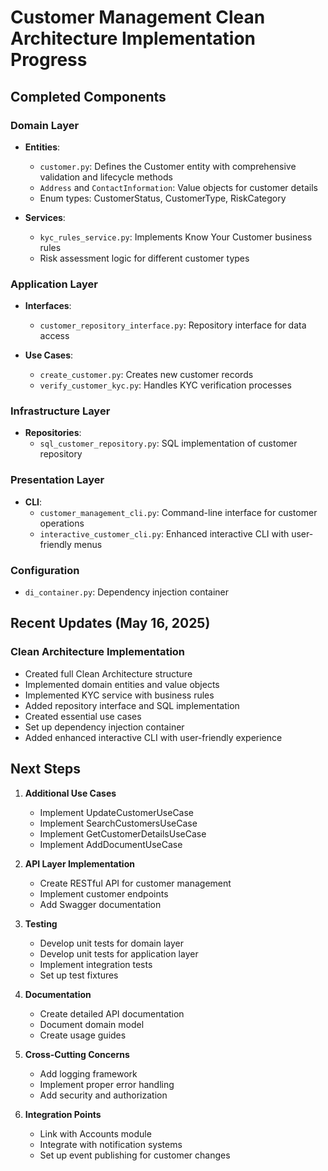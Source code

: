 # Customer Management Clean Architecture Implementation Progress

## Completed Components

### Domain Layer
- **Entities**: 
  - `customer.py`: Defines the Customer entity with comprehensive validation and lifecycle methods
  - `Address` and `ContactInformation`: Value objects for customer details
  - Enum types: CustomerStatus, CustomerType, RiskCategory

- **Services**:
  - `kyc_rules_service.py`: Implements Know Your Customer business rules
  - Risk assessment logic for different customer types

### Application Layer
- **Interfaces**:
  - `customer_repository_interface.py`: Repository interface for data access

- **Use Cases**:
  - `create_customer.py`: Creates new customer records
  - `verify_customer_kyc.py`: Handles KYC verification processes

### Infrastructure Layer
- **Repositories**:
  - `sql_customer_repository.py`: SQL implementation of customer repository

### Presentation Layer
- **CLI**:
  - `customer_management_cli.py`: Command-line interface for customer operations
  - `interactive_customer_cli.py`: Enhanced interactive CLI with user-friendly menus

### Configuration
- `di_container.py`: Dependency injection container

## Recent Updates (May 16, 2025)

### Clean Architecture Implementation
- Created full Clean Architecture structure
- Implemented domain entities and value objects
- Implemented KYC service with business rules
- Added repository interface and SQL implementation
- Created essential use cases
- Set up dependency injection container
- Added enhanced interactive CLI with user-friendly experience

## Next Steps

1. **Additional Use Cases**
   - Implement UpdateCustomerUseCase
   - Implement SearchCustomersUseCase
   - Implement GetCustomerDetailsUseCase
   - Implement AddDocumentUseCase

2. **API Layer Implementation**
   - Create RESTful API for customer management
   - Implement customer endpoints
   - Add Swagger documentation

3. **Testing**
   - Develop unit tests for domain layer
   - Develop unit tests for application layer
   - Implement integration tests
   - Set up test fixtures

4. **Documentation**
   - Create detailed API documentation
   - Document domain model
   - Create usage guides

5. **Cross-Cutting Concerns**
   - Add logging framework
   - Implement proper error handling
   - Add security and authorization

6. **Integration Points**
   - Link with Accounts module
   - Integrate with notification systems
   - Set up event publishing for customer changes
